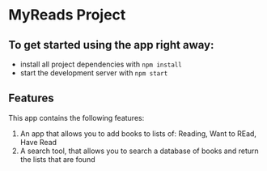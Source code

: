 # MyReads Project

## To get started using the app right away:

* install all project dependencies with `npm install`
* start the development server with `npm start`


## Features
This app contains the following features:
1. An app that allows you to add books to lists of: Reading, Want to REad, Have Read
2. A search tool, that allows you to search a database of books and return the lists that are found